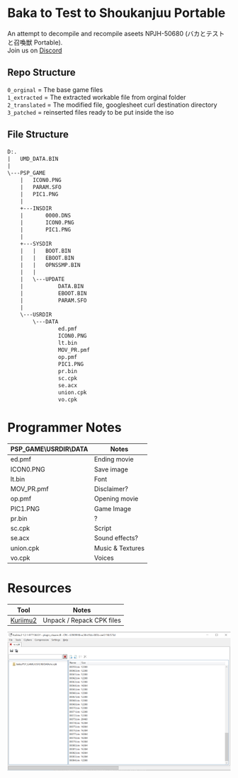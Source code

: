 # Baka to Test to Shoukanjuu Portable
An attempt to decompile and recompile aseets NPJH-50680 (バカとテストと召喚獣 Portable).  
Join us on [Discord](https://discord.gg/CcZ2M62Gsy)

## Repo Structure
`0_orginal` = The base game files  
`1_extracted` = The extracted workable file from orginal folder  
`2_translated` = The modified file, googlesheet curl destination directory  
`3_patched` = reinserted files ready to be put inside the iso  

## File Structure
```
D:.
|   UMD_DATA.BIN
|
\---PSP_GAME
    |   ICON0.PNG
    |   PARAM.SFO
    |   PIC1.PNG
    |
    +---INSDIR
    |       0000.DNS
    |       ICON0.PNG
    |       PIC1.PNG
    |
    +---SYSDIR
    |   |   BOOT.BIN
    |   |   EBOOT.BIN
    |   |   OPNSSMP.BIN
    |   |
    |   \---UPDATE
    |           DATA.BIN
    |           EBOOT.BIN
    |           PARAM.SFO
    |
    \---USRDIR
        \---DATA
                ed.pmf
                ICON0.PNG
                lt.bin
                MOV_PR.pmf
                op.pmf
                PIC1.PNG
                pr.bin
                sc.cpk
                se.acx
                union.cpk
                vo.cpk
```

# Programmer Notes

| PSP_GAME\USRDIR\DATA | Notes |
| -------------------- | ----- |
| ed.pmf | Ending movie |
| ICON0.PNG | Save image |
| lt.bin | Font |
| MOV_PR.pmf | Disclaimer? |
| op.pmf | Opening movie |
| PIC1.PNG | Game Image |
| pr.bin | ? |
| sc.cpk | Script |
| se.acx | Sound effects? |
| union.cpk | Music & Textures |
| vo.cpk | Voices |

# Resources
| Tool | Notes |
| ---- | ----- |
| [Kuriimu2](https://github.com/FanTranslatorsInternational/Kuriimu2) | Unpack / Repack CPK files |

![](docs/screenshots/kuriimu2.png)
